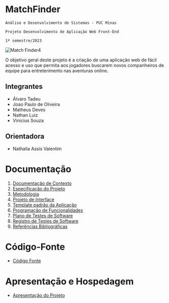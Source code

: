 # MatchFinder

`Análise e Desenvolvimento de Sistemas - PUC Minas`

`Projeto Desenvolvimento de Aplicação Web Front-End`

`1º semestre/2023`


![Match Finder4](https://github.com/ICEI-PUC-Minas-PMV-ADS/MatchFinder-Turma4-Grupo4/assets/144962568/4d99e41d-86cc-4fd0-af2f-8ca21c76d7a9)



O objetivo geral deste projeto é a criação de uma aplicação web de fácil acesso e uso que permita aos jogadores buscarem novos companheiros de equipe para entreterimento nas aventuras online.

## Integrantes

* Álvaro Tadeu
* Joao Paulo de Oliveira
* Matheus Deves
* Nathan Luiz
* Vinicius Souza

## Orientadora

* Nathalia Assis Valentim

# Documentação

<ol>
<li><a href="documentos/01-Documentação de Contexto.md"> Documentação de Contexto</a></li>
<li><a href="documentos/02-Especificação do Projeto.md"> Especificação do Projeto</a></li>
<li><a href="documentos/03-Metodologia.md"> Metodologia</a></li>
<li><a href="documentos/04-Projeto de Interface.md"> Projeto de Interface</a></li>
<li><a href="documentos/05-Template padrão da Aplicação.md"> Template padrão da Aplicação</a></li>
<li><a href="documentos/06-Programação de Funcionalidades.md"> Programação de Funcionalidades</a></li>
<li><a href="documentos/07-Plano de Testes de Software.md"> Plano de Testes de Software</a></li>
<li><a href="documentos/08-Registro de Testes de Software.md"> Registro de Testes de Software</a></li>
<li><a href="documentos/09-Referências.md"> Referências Bibliográficas</a></li>
</ol>



# Código-Fonte

* <a href="codigo-fonte/README.md">Código Fonte</a>

# Apresentação e Hospedagem

* <a href="apresentacao/README.md">Apresentação do Projeto</a>
